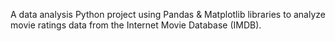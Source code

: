 A data analysis Python project using Pandas & Matplotlib libraries to analyze movie ratings data from the Internet Movie Database (IMDB).
